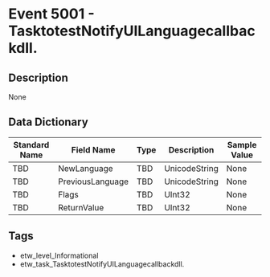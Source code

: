 # Event 5001 - TasktotestNotifyUILanguagecallbackdll.

## Description
None

## Data Dictionary
|Standard Name|Field Name|Type|Description|Sample Value|
|---|---|---|---|---|
|TBD|NewLanguage|TBD|UnicodeString|None|None|
|TBD|PreviousLanguage|TBD|UnicodeString|None|None|
|TBD|Flags|TBD|UInt32|None|None|
|TBD|ReturnValue|TBD|UInt32|None|None|

## Tags
* etw_level_Informational
* etw_task_TasktotestNotifyUILanguagecallbackdll.